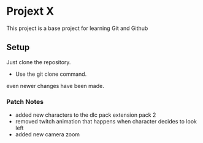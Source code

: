 # Projext X

This project is a base project for learning Git and Github

## Setup

Just clone the repository. 

- Use the git clone command.

even newer changes have been made.

 ### Patch Notes
 - added new characters to the dlc pack extension pack 2
 - removed twitch animation that happens when character decides to look left
 - added new camera zoom

